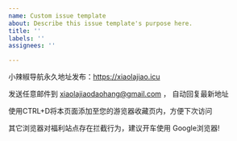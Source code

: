 ```yaml
---
name: Custom issue template
about: Describe this issue template's purpose here.
title: ''
labels: ''
assignees: ''

---
```


小辣椒导航永久地址发布：https://xiaolajiao.icu

发送任意邮件到 xiaolajiaodaohang@gmail.com ， 自动回复最新地址

使用CTRL+D将本页面添加至您的游览器收藏页内，方便下次访问

其它浏览器对福利站点存在拦截行为，建议开车使用 Google浏览器!
